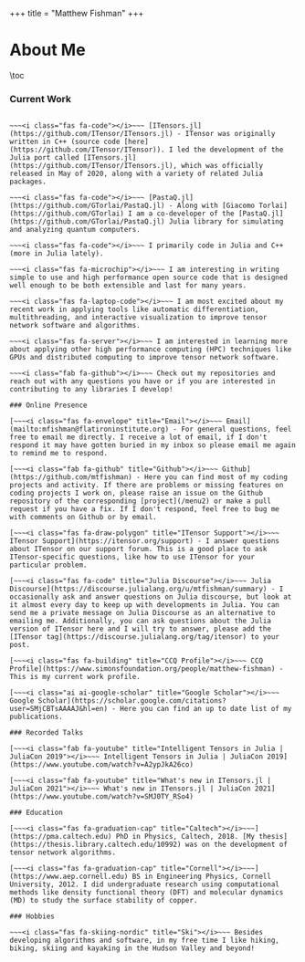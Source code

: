 +++
title = "Matthew Fishman"
+++

# About Me

\toc

### Current Work

~~~<i class="fas fa-draw-polygon"></i>~~~ [ITensor](https://github.com/ITensor) - I am currently the lead developer of ITensor (co-developed with [Miles Stoudenmire](https://github.com/emstoudenmire)), a leading tensor network software library with applications to quantum physics, quantum computing, machine learning and chemistry written in C++ and Julia.

~~~<i class="fas fa-code"></i>~~~ [ITensors.jl](https://github.com/ITensor/ITensors.jl) - ITensor was originally written in C++ (source code [here](https://github.com/ITensor/ITensor)). I led the development of the Julia port called [ITensors.jl](https://github.com/ITensor/ITensors.jl), which was officially released in May of 2020, along with a variety of related Julia packages.

~~~<i class="fas fa-code"></i>~~~ [PastaQ.jl](https://github.com/GTorlai/PastaQ.jl) - Along with [Giacomo Torlai](https://github.com/GTorlai) I am a co-developer of the [PastaQ.jl](https://github.com/GTorlai/PastaQ.jl) Julia library for simulating and analyzing quantum computers.

~~~<i class="fas fa-code"></i>~~~ I primarily code in Julia and C++ (more in Julia lately).

~~~<i class="fas fa-microchip"></i>~~~ I am interesting in writing simple to use and high performance open source code that is designed well enough to be both extensible and last for many years.

~~~<i class="fas fa-laptop-code"></i>~~~ I am most excited about my recent work in applying tools like automatic differentiation, multithreading, and interactive visualization to improve tensor network software and algorithms.

~~~<i class="fas fa-server"></i>~~~ I am interested in learning more about applying other high performance computing (HPC) techniques like GPUs and distributed computing to improve tensor network software.

~~~<i class="fab fa-github"></i>~~~ Check out my repositories and reach out with any questions you have or if you are interested in contributing to any libraries I develop!

### Online Presence

[~~~<i class="fas fa-envelope" title="Email"></i>~~~ Email](mailto:mfishman@flatironinstitute.org) - For general questions, feel free to email me directly. I receive a lot of email, if I don't respond it may have gotten buried in my inbox so please email me again to remind me to respond.

[~~~<i class="fab fa-github" title="Github"></i>~~~ Github](https://github.com/mtfishman) - Here you can find most of my coding projects and activity. If there are problems or missing features on coding projects I work on, please raise an issue on the Github repository of the corresponding [project](/menu2) or make a pull request if you have a fix. If I don't respond, feel free to bug me with comments on Github or by email.

[~~~<i class="fas fa-draw-polygon" title="ITensor Support"></i>~~~ ITensor Support](https://itensor.org/support) - I answer questions about ITensor on our support forum. This is a good place to ask ITensor-specific questions, like how to use ITensor for your particular problem.

[~~~<i class="fas fa-code" title="Julia Discourse"></i>~~~ Julia Discourse](https://discourse.julialang.org/u/mtfishman/summary) - I occasionally ask and answer questions on Julia discourse, but look at it almost every day to keep up with developments in Julia. You can send me a private message on Julia Discourse as an alternative to emailing me. Additionally, you can ask questions about the Julia version of ITensor here and I will try to answer, please add the [ITensor tag](https://discourse.julialang.org/tag/itensor) to your post.

[~~~<i class="fas fa-building" title="CCQ Profile"></i>~~~ CCQ Profile](https://www.simonsfoundation.org/people/matthew-fishman) - This is my current work profile.

[~~~<i class="ai ai-google-scholar" title="Google Scholar"></i>~~~ Google Scholar](https://scholar.google.com/citations?user=SMjCBTsAAAAJ&hl=en) - Here you can find an up to date list of my publications.

### Recorded Talks

[~~~<i class="fab fa-youtube" title="Intelligent Tensors in Julia | JuliaCon 2019"></i>~~~ Intelligent Tensors in Julia | JuliaCon 2019](https://www.youtube.com/watch?v=A2ypJkA26co)

[~~~<i class="fab fa-youtube" title="What's new in ITensors.jl | JuliaCon 2021"></i>~~~ What's new in ITensors.jl | JuliaCon 2021](https://www.youtube.com/watch?v=SMJ0TY_RSo4)

### Education

[~~~<i class="fas fa-graduation-cap" title="Caltech"></i>~~~](https://pma.caltech.edu) PhD in Physics, Caltech, 2018. [My thesis](https://thesis.library.caltech.edu/10992) was on the development of tensor network algorithms.

[~~~<i class="fas fa-graduation-cap" title="Cornell"></i>~~~](https://www.aep.cornell.edu) BS in Engineering Physics, Cornell University, 2012. I did undergraduate research using computational methods like density functional theory (DFT) and molecular dynamics (MD) to study the surface stability of copper.

### Hobbies

~~~<i class="fas fa-skiing-nordic" title="Ski"></i>~~~ Besides developing algorithms and software, in my free time I like hiking, biking, skiing and kayaking in the Hudson Valley and beyond!
